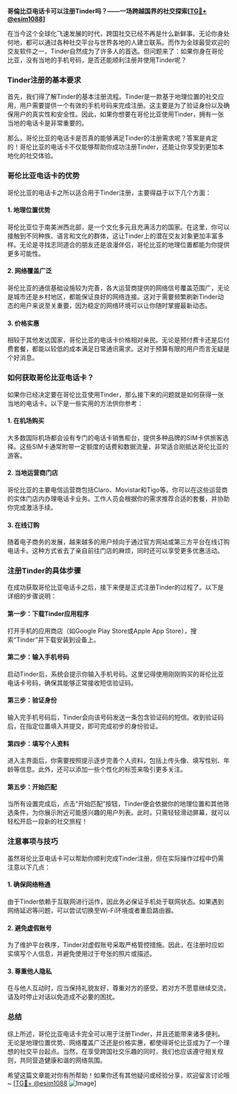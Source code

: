 **哥倫比亞电话卡可以注册Tinder吗？——一场跨越国界的社交探索[[TG💪+ @esim1088](https://t.me/s/esim1088)]**

在当今这个全球化飞速发展的时代，跨国社交已经不再是什么新鲜事。无论你身处何地，都可以通过各种社交平台与世界各地的人建立联系。而作为全球最受欢迎的交友软件之一，Tinder自然成为了许多人的首选。但问题来了：如果你身在哥伦比亚，没有当地的手机号码，是否还能顺利注册并使用Tinder呢？

### Tinder注册的基本要求

首先，我们得了解Tinder的基本注册流程。Tinder是一款基于地理位置的社交应用，用户需要提供一个有效的手机号码来完成注册。这主要是为了验证身份以及确保用户的真实性和安全性。因此，如果你想要在哥伦比亚使用Tinder，拥有一张当地的电话卡是非常重要的。

那么，哥伦比亚的电话卡是否真的能够满足Tinder的注册需求呢？答案是肯定的！哥伦比亚的电话卡不仅能够帮助你成功注册Tinder，还能让你享受到更加本地化的社交体验。

### 哥伦比亚电话卡的优势

哥伦比亚的电话卡之所以适合用于Tinder注册，主要得益于以下几个方面：

#### 1. 地理位置优势
哥伦比亚位于南美洲西北部，是一个文化多元且充满活力的国家。在这里，你可以接触到不同种族、语言和文化的群体，这让Tinder上的潜在交友对象更加丰富多样。无论是寻找志同道合的朋友还是浪漫伴侣，哥伦比亚的地理位置都能为你提供更多可能性。

#### 2. 网络覆盖广泛
哥伦比亚的通信基础设施较为完善，各大运营商提供的网络信号覆盖范围广，无论是城市还是乡村地区，都能保证良好的网络连接。这对于需要频繁刷新Tinder动态的用户来说至关重要，因为稳定的网络环境可以让你随时掌握最新动态。

#### 3. 价格实惠
相较于其他发达国家，哥伦比亚的电话卡价格相对亲民。无论是预付费卡还是后付费套餐，都能以较低的成本满足日常通讯需求。这对于预算有限的用户而言无疑是个好消息。

### 如何获取哥伦比亚电话卡？

如果你已经决定要在哥伦比亚使用Tinder，那么接下来的问题就是如何获得一张当地的电话卡。以下是一些实用的方法供你参考：

#### 1. 在机场购买
大多数国际机场都会设有专门的电话卡销售柜台，提供多种品牌的SIM卡供旅客选择。这些SIM卡通常附带一定额度的话费和数据流量，非常适合刚抵达哥伦比亚的游客。

#### 2. 当地运营商门店
哥伦比亚的主要电信运营商包括Claro、Movistar和Tigo等。你可以在这些运营商的实体门店内办理电话卡业务。工作人员会根据你的需求推荐合适的套餐，并协助你完成激活手续。

#### 3. 在线订购
随着电子商务的发展，越来越多的用户倾向于通过官方网站或第三方平台在线订购电话卡。这种方式省去了亲自前往门店的麻烦，同时还可以享受更多优惠活动。

### 注册Tinder的具体步骤

在成功获取哥伦比亚电话卡之后，接下来便是正式注册Tinder的过程了。以下是详细的步骤说明：

#### 第一步：下载Tinder应用程序
打开手机的应用商店（如Google Play Store或Apple App Store），搜索“Tinder”并下载安装到设备上。

#### 第二步：输入手机号码
启动Tinder后，系统会提示你输入手机号码。这里记得使用刚刚购买的哥伦比亚电话卡号码，确保其能够正常接收短信验证码。

#### 第三步：验证身份
输入完手机号码后，Tinder会向该号码发送一条包含验证码的短信。收到验证码后，在指定位置填入并提交，即可完成初步的身份验证。

#### 第四步：填写个人资料
进入主界面后，你需要按照提示逐步完善个人资料，包括上传头像、填写性别、年龄等信息。此外，还可以添加一些个性化的标签来吸引更多关注。

#### 第五步：开始匹配
当所有设置完成后，点击“开始匹配”按钮，Tinder便会依据你的地理位置和其他筛选条件，为你展示附近可能感兴趣的用户列表。此时，只需轻轻滑动屏幕，就可以轻松开启一段新的社交旅程！

### 注意事项与技巧

虽然哥伦比亚电话卡可以帮助你顺利完成Tinder注册，但在实际操作过程中仍需注意以下几点：

#### 1. 确保网络畅通
由于Tinder依赖于互联网进行运作，因此务必保证手机处于联网状态。如果遇到网络延迟等问题，可以尝试切换至Wi-Fi环境或者重启路由器。

#### 2. 避免虚假账号
为了维护平台秩序，Tinder对虚假账号采取严格管控措施。因此，在注册时应如实填写个人信息，并避免使用过于夸张的照片或描述。

#### 3. 尊重他人隐私
在与他人互动时，应当保持礼貌友好，尊重对方的感受。若对方不愿意继续交流，请及时停止对话以免造成不必要的困扰。

### 总结

综上所述，哥伦比亚电话卡完全可以用于注册Tinder，并且还能带来诸多便利。无论是地理位置优势、网络覆盖广泛还是价格实惠，都使得哥伦比亚成为了一个理想的社交平台起点。当然，在享受跨国社交乐趣的同时，我们也应该遵守相关规则，共同营造健康和谐的网络氛围。

希望这篇文章能对你有所帮助！如果你还有其他疑问或经验分享，欢迎留言讨论哦~ [[TG💪+ @esim1088](https://t.me/s/esim1088) ![Image](https://i.postimg.cc/4NQfJmqS/Snipaste-2025-05-13-00-14-12.png)]